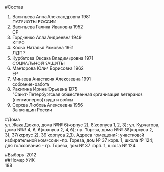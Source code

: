 #Состав  
1. Васильева Анна Александровна 1981  
    ПАТРИОТЫ РОССИИ  
2. Васильева Галина Ивановна 1952  
    СР  
3. Гордиенко Алла Андреевна 1949  
    КПРФ  
4. Косых Наталья Рэмовна 1961  
    ЛДПР  
5. Курбатова Оксана Владимировна 1971  
    СОЦИАЛЬНОЙ ЗАЩИТЫ  
6. Манторова Юлия Борисовна 1962  
    ЕР  
7. Минеева Анастасия Алексеевна 1991  
    собрание-работа  
8. Ракитина Ирина Юрьевна 1975  
    "Санкт-Петербургская общественная организация ветеранов (пенсионеров)труда и войны  
9. Серова Любовь Алексеевна 1956  
    За женщин России  
  
#Дома  
ул. Жака Дюкло, дома №№ 6(корпус 2), 8(корпуса 1, 2, 3); ул. Курчатова, дома №№ 4, 6, 6(корпуса 2, 4, 6); пр. Тореза, дома №№ 35(корпуса 2, 3), 37(корпус 2), 39(корпуса 2,3). Адреса помещений: участковой избирательной комиссии -пр. Тореза, дом № 37 корп. 1, школа № 124; для голосования - пр. Тореза, дом № 37 корп. 1, школа № 124.  
  
#Выборы-2012  
##Номер УИК  
188  
